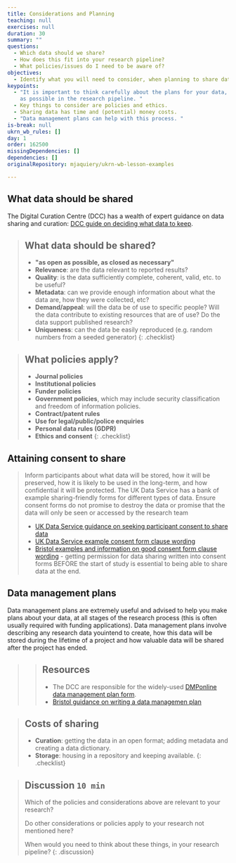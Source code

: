 ```yaml
---
title: Considerations and Planning
teaching: null
exercises: null
duration: 30
summary: ""
questions:
  - Which data should we share?
  - How does this fit into your research pipeline?
  - What policies/issues do I need to be aware of?
objectives:
  - Identify what you will need to consider, when planning to share data
keypoints:
  - "It is important to think carefully about the plans for your data, as early
    as possible in the research pipeline. "
  - Key things to consider are policies and ethics.
  - Sharing data has time and (potential) money costs.
  - "Data management plans can help with this process. "
is-break: null
ukrn_wb_rules: []
day: 1
order: 162500
missingDependencies: []
dependencies: []
originalRepository: mjaquiery/ukrn-wb-lesson-examples

---
```

## What data should be shared

The Digital Curation Centre (DCC) has a wealth of expert guidance on data sharing and curation: [DCC guide on deciding what data to keep](https://www.dcc.ac.uk/guidance/how-guides/five-steps-decide-what-data-keep). 

> ## What data should be shared?
> * **"as open as possible, as closed as necessary"**
> * **Relevance**: are the data relevant to reported results?
> * **Quality**: is the data sufficiently complete, coherent, valid, etc. to be useful?
> * **Metadata**: can we provide enough information about what the data are, how they were collected, etc?
> * **Demand/appeal**: will the data be of use to specific people? Will the data contribute to existing resources that are of use? Do the data support published research?
> * **Uniqueness**: can the data be easily reproduced (e.g. random numbers from a seeded generator)
{: .checklist}

> ## What policies apply?
> * **Journal policies**
> * **Institutional policies**
> * **Funder policies**
> * **Government policies**, which may include security classification and freedom of information policies.
> * **Contract/patent rules**
> * **Use for legal/public/police enquiries**
> * **Personal data rules (GDPR)**
> * **Ethics and consent**
{: .checklist}

## Attaining consent to share
>
>Inform participants about what data will be stored, how it will be preserved, how it is likely to be used in the long-term, and how confidential it will be protected. The UK Data Service has a bank of example sharing-friendly forms for different types of data. Ensure consent forms do not promise to destroy the data or promise that the data will only be seen or accessed by the research team
> * [UK Data Service guidance on seeking participant consent to share data](https://www.ukdataservice.ac.uk/manage-data/legal-ethical/consent-data-sharing.aspx)
> * [UK Data Service example consent form clause wording](https://www.ukdataservice.ac.uk/manage-data/legal-ethical/consent-data-sharing/consent-forms.aspx)
> * [Bristol examples and information on good consent form clause wording](http://www.bristol.ac.uk/staff/researchers/data/dealing-with-sensitive-data/) - getting permission for data sharing written into consent forms BEFORE the start of study is essential to being able to share data at the end.

## Data management plans
Data management plans are extremely useful and advised to help you make plans about your data, at all stages of the research process (this is often usually required with funding applications). Data management plans involve describing any research data youintend to create, how this data will be stored during the lifetime of a project and how valuable data will be shared after the project has ended.
> > ## Resources
> > * The DCC are responsible for the widely-used [DMPonline data management plan form](https://dmponline.dcc.ac.uk/).
> > * [Bristol guidance on writing a data managemen plan](https://www.bristol.ac.uk/staff/researchers/data/writing-a-data-management-plan/)

> ## Costs of sharing
> * **Curation**: getting the data in an open format; adding metadata and creating a data dictionary.
> * **Storage**: housing in a repository and keeping available.
{: .checklist}

> ## Discussion `10 min`
> Which of the policies and considerations above are relevant to your research?
> 
> Do other considerations or policies apply to your research not mentioned here?
> 
> When would you need to think about these things, in your research pipeline?
{: .discussion}

